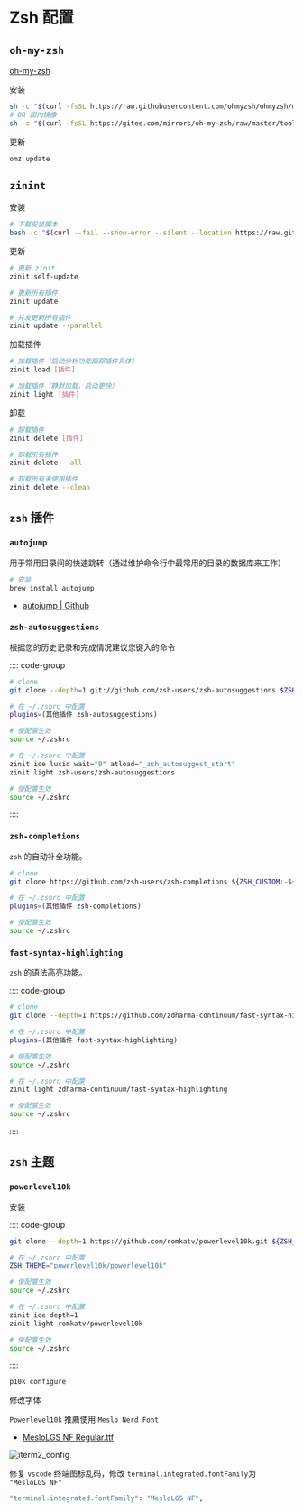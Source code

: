 # Zsh 配置

## `oh-my-zsh`

[oh-my-zsh](https://ohmyz.sh/)

安装

```sh
sh -c "$(curl -fsSL https://raw.githubusercontent.com/ohmyzsh/ohmyzsh/master/tools/install.sh)"
# OR 国内镜像
sh -c "$(curl -fsSL https://gitee.com/mirrors/oh-my-zsh/raw/master/tools/install.sh)"
```

更新

```sh
omz update
```

## `zinint`

安装

```sh
# 下载安装脚本
bash -c "$(curl --fail --show-error --silent --location https://raw.githubusercontent.com/zdharma-continuum/zinit/HEAD/scripts/install.sh)"
```

更新

```sh
# 更新 zinit
zinit self-update

# 更新所有插件
zinit update

# 并发更新所有插件
zinit update --parallel
```

加载插件

```sh
# 加载插件（启动分析功能跟踪插件具体）
zinit load [插件]

# 加载插件（静默加载，启动更快）
zinit light [插件]
```

卸载

```sh
# 卸载插件
zinit delete [插件]

# 卸载所有插件
zinit delete --all

# 卸载所有未使用插件
zinit delete --clean
```

## `zsh` 插件

### `autojump`

用于常用目录间的快速跳转（通过维护命令行中最常用的目录的数据库来工作）

```sh
# 安装
brew install autojump
```

- [<u>autojump | Github</u>](https://github.com/wting/autojump)

### `zsh-autosuggestions`

根据您的历史记录和完成情况建议您键入的命令

:::: code-group

```sh [oh-my-zsh]
# clone
git clone --depth=1 git://github.com/zsh-users/zsh-autosuggestions $ZSH_CUSTOM/plugins/zsh-autosuggestions

# 在 ~/.zshrc 中配置
plugins=(其他插件 zsh-autosuggestions)

# 使配置生效
source ~/.zshrc
```

```sh [zinit]
# 在 ~/.zshrc 中配置
zinit ice lucid wait="0" atload="_zsh_autosuggest_start"
zinit light zsh-users/zsh-autosuggestions

# 使配置生效
source ~/.zshrc
```

::::

### `zsh-completions`

`zsh` 的自动补全功能。

```sh
# clone
git clone https://github.com/zsh-users/zsh-completions ${ZSH_CUSTOM:-${ZSH:-~/.oh-my-zsh}/custom}/plugins/zsh-completions

# 在 ~/.zshrc 中配置
plugins=(其他插件 zsh-completions)

# 使配置生效
source ~/.zshrc
```

### `fast-syntax-highlighting`

`zsh` 的语法高亮功能。

:::: code-group

```sh [oh-my-zsh]
# clone
git clone --depth=1 https://github.com/zdharma-continuum/fast-syntax-highlighting.git ${ZSH_CUSTOM:-$HOME/.oh-my-zsh/custom}/plugins/fast-syntax-highlighting

# 在 ~/.zshrc 中配置
plugins=(其他插件 fast-syntax-highlighting)

# 使配置生效
source ~/.zshrc
```

```sh [zinit]
# 在 ~/.zshrc 中配置
zinit light zdharma-continuum/fast-syntax-highlighting

# 使配置生效
source ~/.zshrc
```

::::

## `zsh` 主题

### `powerlevel10k`

安装

:::: code-group

```sh [oh-my-zsh]
git clone --depth=1 https://github.com/romkatv/powerlevel10k.git ${ZSH_CUSTOM:-$HOME/.oh-my-zsh/custom}/themes/powerlevel10k

# 在 ~/.zshrc 中配置
ZSH_THEME="powerlevel10k/powerlevel10k"

# 使配置生效
source ~/.zshrc
```

```sh [zinit]
# 在 ~/.zshrc 中配置
zinit ice depth=1
zinit light romkatv/powerlevel10k

# 使配置生效
source ~/.zshrc
```

::::

```sh
p10k configure
```

修改字体

`Powerlevel10k` 推薦使用 `Meslo Nerd Font`

- [MesloLGS NF Regular.ttf](https://steinsgate.oss-cn-hangzhou.aliyuncs.com/MesloLGS%20NF%20Regular.ttf)

![iterm2_config](https://steinsgate.oss-cn-hangzhou.aliyuncs.com/iterm2_config.jpg)

修复 `vscode` 终端图标乱码，修改 `terminal.integrated.fontFamily`为 `"MesloLGS NF"`

```sh
"terminal.integrated.fontFamily": "MesloLGS NF",
```
